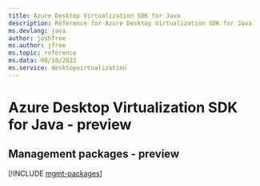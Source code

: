 ```yaml
---
title: Azure Desktop Virtualization SDK for Java
description: Reference for Azure Desktop Virtualization SDK for Java
ms.devlang: java
author: joshfree
ms.author: jfree
ms.topic: reference
ms.data: 08/18/2022
ms.service: desktopvirtualization
---
```

# Azure Desktop Virtualization SDK for Java - preview

## Management packages - preview
[!INCLUDE [mgmt-packages](desktop-virtualization-mgmt-index.md)]